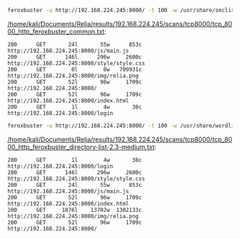 ```bash
feroxbuster -u http://192.168.224.245:8000/ -t 100 -w /usr/share/seclists/Discovery/Web-Content/common.txt -x "txt,html,php,asp,aspx,jsp,xml,config,bak" -v -k -n -q -e -r -o "/home/kali/Documents/Relia/results/192.168.224.245/scans/tcp8000/tcp_8000_http_feroxbuster_common.txt"
```

[/home/kali/Documents/Relia/results/192.168.224.245/scans/tcp8000/tcp_8000_http_feroxbuster_common.txt](file:///home/kali/Documents/Relia/results/192.168.224.245/scans/tcp8000/tcp_8000_http_feroxbuster_common.txt):

```
200      GET       24l       55w      853c http://192.168.224.245:8000/js/main.js
200      GET      146l      296w     2600c http://192.168.224.245:8000/style/style.css
200      GET        0l        0w   709931c http://192.168.224.245:8000/img/relia.png
200      GET       52l       96w     1709c http://192.168.224.245:8000/
200      GET       52l       96w     1709c http://192.168.224.245:8000/index.html
200      GET        1l        4w       38c http://192.168.224.245:8000/login

```
```bash
feroxbuster -u http://192.168.224.245:8000/ -t 100 -w /usr/share/wordlists/dirbuster/directory-list-2.3-medium.txt -x "txt,html,php,asp,aspx,jsp,xml,config,bak" -v -k -n -q -e -r -o "/home/kali/Documents/Relia/results/192.168.224.245/scans/tcp8000/tcp_8000_http_feroxbuster_directory-list-2.3-medium.txt"
```

[/home/kali/Documents/Relia/results/192.168.224.245/scans/tcp8000/tcp_8000_http_feroxbuster_directory-list-2.3-medium.txt](file:///home/kali/Documents/Relia/results/192.168.224.245/scans/tcp8000/tcp_8000_http_feroxbuster_directory-list-2.3-medium.txt):

```
200      GET        1l        4w       38c http://192.168.224.245:8000/login
200      GET      146l      296w     2600c http://192.168.224.245:8000/style/style.css
200      GET       24l       55w      853c http://192.168.224.245:8000/js/main.js
200      GET       52l       96w     1709c http://192.168.224.245:8000/index.html
200      GET     1876l    13702w  1302133c http://192.168.224.245:8000/img/relia.png
200      GET       52l       96w     1709c http://192.168.224.245:8000/

```
